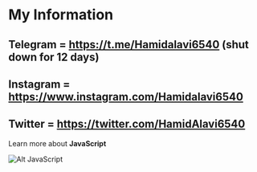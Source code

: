 # My Information

## Telegram = **<https://t.me/Hamidalavi6540>** (shut down for 12 days)

## Instagram = **<https://www.instagram.com/Hamidalavi6540>**

## Twitter = **<https://twitter.com/HamidAlavi6540>**

Learn more about **JavaScript**

![Alt JavaScript](https://i.ibb.co/BL5scGZ/0-0bpy35-Lc6r-Adviv-L.gif)

